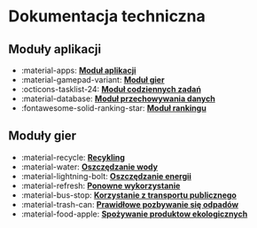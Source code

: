 # Dokumentacja techniczna

## Moduły aplikacji
<div class="grid cards" markdown>

- :material-apps: __[Moduł aplikacji]__
- :material-gamepad-variant: __[Moduł gier]__
- :octicons-tasklist-24: __[Moduł codziennych zadań]__
- :material-database: __[Moduł przechowywania danych]__
- :fontawesome-solid-ranking-star: __[Moduł rankingu]__

</div>

  [Moduł rankingu]: system/modul-rankingu.md
  [Moduł gier]: system/modul-gier.md
  [Moduł przechowywania danych]: system/modul-przechowywania-danych.md
  [Moduł codziennych zadań]: system/modul-codziennych-zadan.md
  [Moduł aplikacji]: system/modul-aplikacji.md


## Moduły gier
<div class="grid cards" markdown>

-   :material-recycle: __[Recykling]__
-   :material-water: __[Oszczędzanie wody]__
-   :material-lightning-bolt: __[Oszczędzanie energii]__
-   :material-refresh: __[Ponowne wykorzystanie]__
-   :material-bus-stop: __[Korzystanie z transportu publicznego]__
-   :material-trash-can: __[Prawidłowe pozbywanie się odpadów]__
-   :material-food-apple: __[Spożywanie produktow ekologicznych]__

</div>

  [Recykling]: gry/recykling.md
  [Oszczędzanie wody]: gry/oszczedzanie-wody.md
  [Oszczędzanie energii]: gry/oszczedzanie-energii.md
  [Ponowne wykorzystanie]: gry/ponowne-wykorzystanie.md
  [Korzystanie z transportu publicznego]: gry/korzystanie-z-transportu-publicznego.md
  [Prawidłowe pozbywanie się odpadów]: gry/prawidlowe-pozbywanie-sie-odpadow.md
  [Spożywanie produktow ekologicznych]: gry/spozywanie-produktow-ekologicznych.md
